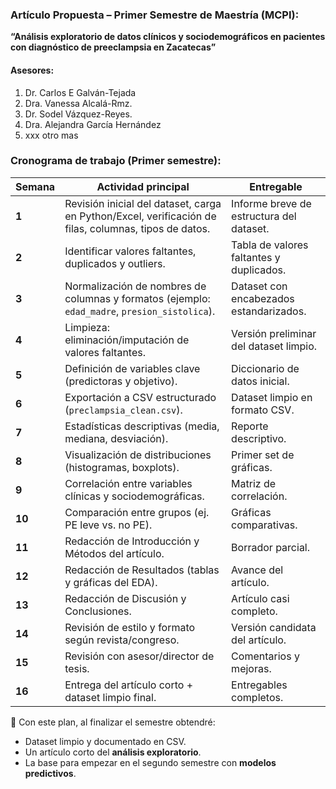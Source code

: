 ### Artículo Propuesta – Primer Semestre de Maestría (MCPI):
**“Análisis exploratorio de datos clínicos y sociodemográficos en pacientes con diagnóstico de preeclampsia en Zacatecas”** 

#### Asesores: 
1. Dr. Carlos E Galván-Tejada
2. Dra. Vanessa Alcalá-Rmz.
3. Dr. Sodel Vázquez-Reyes.
4. Dra. Alejandra García Hernández
5. xxx otro mas 
### Cronograma de trabajo (Primer semestre):
| Semana | Actividad principal                                                                                   | Entregable                               |
| ------ | ----------------------------------------------------------------------------------------------------- | ---------------------------------------- |
| **1**  | Revisión inicial del dataset, carga en Python/Excel, verificación de filas, columnas, tipos de datos. | Informe breve de estructura del dataset. |
| **2**  | Identificar valores faltantes, duplicados y outliers.                                                 | Tabla de valores faltantes y duplicados. |
| **3**  | Normalización de nombres de columnas y formatos (ejemplo: `edad_madre`, `presion_sistolica`).         | Dataset con encabezados estandarizados.  |
| **4**  | Limpieza: eliminación/imputación de valores faltantes.                                                | Versión preliminar del dataset limpio.   |
| **5**  | Definición de variables clave (predictoras y objetivo).                                               | Diccionario de datos inicial.            |
| **6**  | Exportación a CSV estructurado (`preclampsia_clean.csv`).                                             | Dataset limpio en formato CSV.           |
| **7**  | Estadísticas descriptivas (media, mediana, desviación).                                               | Reporte descriptivo.                     |
| **8**  | Visualización de distribuciones (histogramas, boxplots).                                              | Primer set de gráficas.                  |
| **9**  | Correlación entre variables clínicas y sociodemográficas.                                             | Matriz de correlación.                   |
| **10** | Comparación entre grupos (ej. PE leve vs. no PE).                                                     | Gráficas comparativas.                   |
| **11** | Redacción de Introducción y Métodos del artículo.                                                     | Borrador parcial.                        |
| **12** | Redacción de Resultados (tablas y gráficas del EDA).                                                  | Avance del artículo.                     |
| **13** | Redacción de Discusión y Conclusiones.                                                                | Artículo casi completo.                  |
| **14** | Revisión de estilo y formato según revista/congreso.                                                  | Versión candidata del artículo.          |
| **15** | Revisión con asesor/director de tesis.                                                                | Comentarios y mejoras.                   |
| **16** | Entrega del artículo corto + dataset limpio final.                                                    | Entregables completos.                   |

📌 Con este plan, al finalizar el semestre obtendré: 
- Dataset limpio y documentado en CSV.
- Un artículo corto del **análisis exploratorio**.
- La base para empezar en el segundo semestre con **modelos predictivos**.